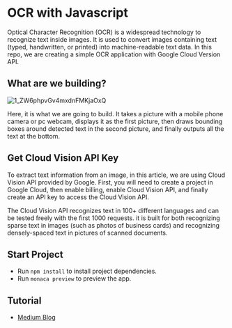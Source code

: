 # OCR with Javascript

Optical Character Recognition (OCR) is a widespread technology to recognize text inside images. It is used to convert images containing text (typed, handwritten, or printed) into machine-readable text data. In this repo, we are creating a simple OCR application with Google Cloud Version API.

## What are we building?
![1_ZW6phpvGv4mxdnFMKjaOxQ](https://user-images.githubusercontent.com/28589278/150264258-900874ce-0cdb-4b45-b8c4-2c22ee3c9604.png)

Here, it is what we are going to build. It takes a picture with a mobile phone camera or pc webcam, displays it as the first picture, then draws bounding boxes around detected text in the second picture, and finally outputs all the text at the bottom.

## Get Cloud Vision API Key

To extract text information from an image, in this article, we are using Cloud Vision API provided by Google. First, you will need to create a project in Google Cloud, then enable billing, enable Cloud Vision API, and finally create an API key to access the Cloud Vision API.

The Cloud Vision API recognizes text in 100+ different languages and can be tested freely with the first 1000 requests. it is built for both recognizing sparse text in images (such as photos of business cards) and recognizing densely-spaced text in pictures of scanned documents.

## Start Project

- Run `npm install` to install project dependencies.
- Run `monaca preview` to preview the app.

## Tutorial

- [Medium Blog](https://medium.com/the-web-tub/ocr-with-javascript-e7639099fba)
